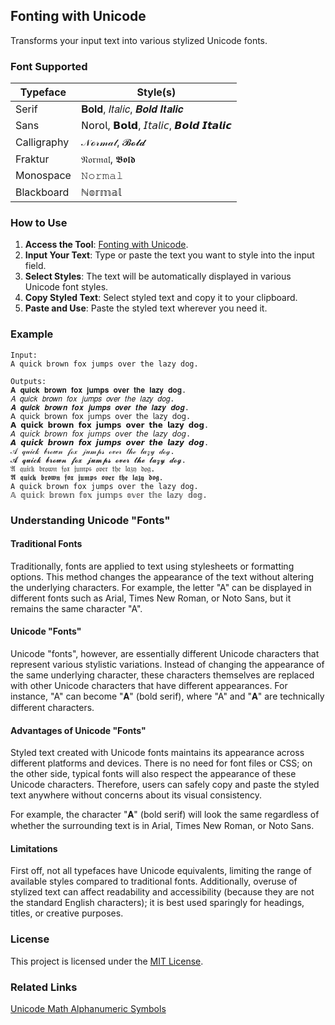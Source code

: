 ## Fonting with Unicode

Transforms your input text into various stylized Unicode fonts. 

### Font Supported
| Typeface | Style(s) |
| --- | --- |
| Serif | 𝐁𝐨𝐥𝐝, 𝐼𝑡𝑎𝑙𝑖𝑐, 𝑩𝒐𝒍𝒅 𝑰𝒕𝒂𝒍𝒊𝒄 |
| Sans | 𝖭𝗈𝗋𝗈𝗅, 𝗕𝗼𝗹𝗱, 𝘐𝘵𝘢𝘭𝘪𝘤, 𝘽𝙤𝙡𝙙 𝙄𝙩𝙖𝙡𝙞𝙘 |
| Calligraphy | 𝒩ℴ𝓇𝓂𝒶𝓁, 𝓑𝓸𝓵𝓭 |
| Fraktur | 𝔑𝔬𝔯𝔪𝔞𝔩, 𝕭𝖔𝖑𝖉 |
| Monospace | 𝙽𝚘𝚛𝚖𝚊𝚕 |
| Blackboard | ℕ𝕠𝕣𝕞𝕒𝕝 |


### How to Use
1. **Access the Tool**: [Fonting with Unicode](https://fonting-with-unicode.netlify.app/).
2. **Input Your Text**: Type or paste the text you want to style into the input field.
3. **Select Styles**: The text will be automatically displayed in various Unicode font styles.
4. **Copy Styled Text**: Select styled text and copy it to your clipboard.
5. **Paste and Use**: Paste the styled text wherever you need it.

### Example
```plaintext
Input:
A quick brown fox jumps over the lazy dog.

Outputs:
𝐀 𝐪𝐮𝐢𝐜𝐤 𝐛𝐫𝐨𝐰𝐧 𝐟𝐨𝐱 𝐣𝐮𝐦𝐩𝐬 𝐨𝐯𝐞𝐫 𝐭𝐡𝐞 𝐥𝐚𝐳𝐲 𝐝𝐨𝐠.
𝐴 𝑞𝑢𝑖𝑐𝑘 𝑏𝑟𝑜𝑤𝑛 𝑓𝑜𝑥 𝑗𝑢𝑚𝑝𝑠 𝑜𝑣𝑒𝑟 𝑡ℎ𝑒 𝑙𝑎𝑧𝑦 𝑑𝑜𝑔.
𝑨 𝒒𝒖𝒊𝒄𝒌 𝒃𝒓𝒐𝒘𝒏 𝒇𝒐𝒙 𝒋𝒖𝒎𝒑𝒔 𝒐𝒗𝒆𝒓 𝒕𝒉𝒆 𝒍𝒂𝒛𝒚 𝒅𝒐𝒈.
𝖠 𝗊𝗎𝗂𝖼𝗄 𝖻𝗋𝗈𝗐𝗇 𝖿𝗈𝗑 𝗃𝗎𝗆𝗉𝗌 𝗈𝗏𝖾𝗋 𝗍𝗁𝖾 𝗅𝖺𝗓𝗒 𝖽𝗈𝗀.
𝗔 𝗾𝘂𝗶𝗰𝗸 𝗯𝗿𝗼𝘄𝗻 𝗳𝗼𝘅 𝗷𝘂𝗺𝗽𝘀 𝗼𝘃𝗲𝗿 𝘁𝗵𝗲 𝗹𝗮𝘇𝘆 𝗱𝗼𝗴.
𝘈 𝘲𝘶𝘪𝘤𝘬 𝘣𝘳𝘰𝘸𝘯 𝘧𝘰𝘹 𝘫𝘶𝘮𝘱𝘴 𝘰𝘷𝘦𝘳 𝘵𝘩𝘦 𝘭𝘢𝘻𝘺 𝘥𝘰𝘨.
𝘼 𝙦𝙪𝙞𝙘𝙠 𝙗𝙧𝙤𝙬𝙣 𝙛𝙤𝙭 𝙟𝙪𝙢𝙥𝙨 𝙤𝙫𝙚𝙧 𝙩𝙝𝙚 𝙡𝙖𝙯𝙮 𝙙𝙤𝙜.
𝒜 𝓆𝓊𝒾𝒸𝓀 𝒷𝓇ℴ𝓌𝓃 𝒻ℴ𝓍 𝒿𝓊𝓂𝓅𝓈 ℴ𝓋ℯ𝓇 𝓉𝒽ℯ 𝓁𝒶𝓏𝓎 𝒹ℴℊ.
𝓐 𝓺𝓾𝓲𝓬𝓴 𝓫𝓻𝓸𝔀𝓷 𝓯𝓸𝔁 𝓳𝓾𝓶𝓹𝓼 𝓸𝓿𝓮𝓻 𝓽𝓱𝓮 𝓵𝓪𝔃𝔂 𝓭𝓸𝓰.
𝔄 𝔮𝔲𝔦𝔠𝔨 𝔟𝔯𝔬𝔴𝔫 𝔣𝔬𝔵 𝔧𝔲𝔪𝔭𝔰 𝔬𝔳𝔢𝔯 𝔱𝔥𝔢 𝔩𝔞𝔷𝔶 𝔡𝔬𝔤.
𝕬 𝖖𝖚𝖎𝖈𝖐 𝖇𝖗𝖔𝖜𝖓 𝖋𝖔𝖝 𝖏𝖚𝖒𝖕𝖘 𝖔𝖛𝖊𝖗 𝖙𝖍𝖊 𝖑𝖆𝖟𝖞 𝖉𝖔𝖌.
𝙰 𝚚𝚞𝚒𝚌𝚔 𝚋𝚛𝚘𝚠𝚗 𝚏𝚘𝚡 𝚓𝚞𝚖𝚙𝚜 𝚘𝚟𝚎𝚛 𝚝𝚑𝚎 𝚕𝚊𝚣𝚢 𝚍𝚘𝚐.
𝔸 𝕢𝕦𝕚𝕔𝕜 𝕓𝕣𝕠𝕨𝕟 𝕗𝕠𝕩 𝕛𝕦𝕞𝕡𝕤 𝕠𝕧𝕖𝕣 𝕥𝕙𝕖 𝕝𝕒𝕫𝕪 𝕕𝕠𝕘.
```

### Understanding Unicode "Fonts"
#### Traditional Fonts
Traditionally, fonts are applied to text using stylesheets or formatting options. This method changes the appearance of the text without altering the underlying characters. For example, the letter "A" can be displayed in different fonts such as Arial, Times New Roman, or Noto Sans, but it remains the same character "A".

#### Unicode "Fonts"
Unicode "fonts", however, are essentially different Unicode characters that represent various stylistic variations. Instead of changing the appearance of the same underlying character, these characters themselves are replaced with other Unicode characters that have different appearances. For instance, "A" can become "𝐀" (bold serif), where "A" and "𝐀" are technically different characters.

#### Advantages of Unicode "Fonts"
Styled text created with Unicode fonts maintains its appearance across different platforms and devices. There is no need for font files or CSS; on the other side, typical fonts will also respect the appearance of these Unicode characters. Therefore, users can safely copy and paste the styled text anywhere without concerns about its visual consistency. 

For example, the character "𝐀" (bold serif) will look the same regardless of whether the surrounding text is in Arial, Times New Roman, or Noto Sans.

#### Limitations
First off, not all typefaces have Unicode equivalents, limiting the range of available styles compared to traditional fonts. Additionally, overuse of stylized text can affect readability and accessibility (because they are not the standard English characters); it is best used sparingly for headings, titles, or creative purposes. 

### License
This project is licensed under the [MIT License](LICENSE).

### Related Links
[Unicode Math Alphanumeric Symbols](https://en.wikipedia.org/wiki/Mathematical_Alphanumeric_Symbols)
